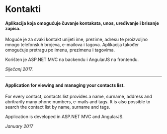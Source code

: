 # Kontakti

#### Aplikacija koja omogućuje čuvanje kontakata, unos, uređivanje i brisanje zapisa.

Moguće je za svaki kontakt unijeti ime, prezime, adresu te proizvoljno mnogo telefonskih brojeva, e-mailova i tagova.
Aplikacija također omogućuje pretragu po imenu, prezimenu i tagovima.

Korišten je ASP.NET MVC na backendu i AngularJS na frontendu.

*Siječanj 2017.*

------------------------------------------

#### Application for viewing and managing your contacts list.

For every contact, contacts list provides a name, surname, address and abritrarily many phone numbers, e-mails and tags.
It is also possible to search the contact list by name, surname and tags.

Application is developed in ASP.NET MVC and AngularJS.

*January 2017*
